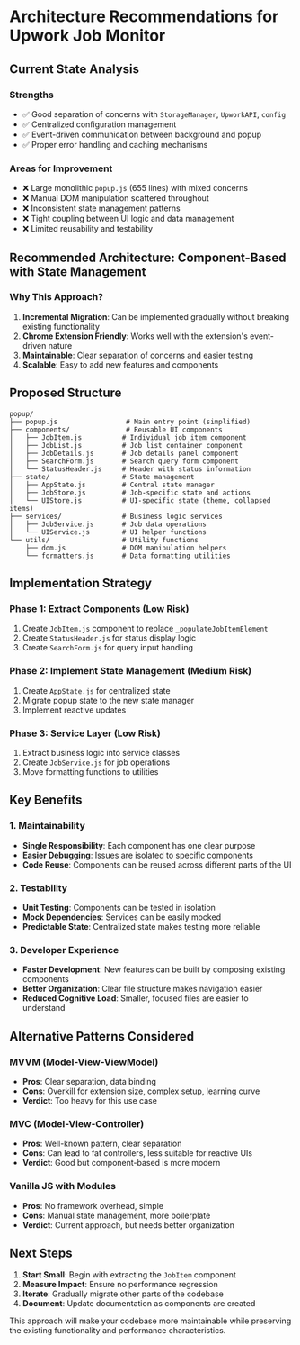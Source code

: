 # Architecture Recommendations for Upwork Job Monitor

## Current State Analysis

### Strengths
- ✅ Good separation of concerns with `StorageManager`, `UpworkAPI`, `config`
- ✅ Centralized configuration management
- ✅ Event-driven communication between background and popup
- ✅ Proper error handling and caching mechanisms

### Areas for Improvement
- ❌ Large monolithic `popup.js` (655 lines) with mixed concerns
- ❌ Manual DOM manipulation scattered throughout
- ❌ Inconsistent state management patterns
- ❌ Tight coupling between UI logic and data management
- ❌ Limited reusability and testability

## Recommended Architecture: Component-Based with State Management

### Why This Approach?
1. **Incremental Migration**: Can be implemented gradually without breaking existing functionality
2. **Chrome Extension Friendly**: Works well with the extension's event-driven nature
3. **Maintainable**: Clear separation of concerns and easier testing
4. **Scalable**: Easy to add new features and components

## Proposed Structure

```
popup/
├── popup.js                 # Main entry point (simplified)
├── components/              # Reusable UI components
│   ├── JobItem.js          # Individual job item component
│   ├── JobList.js          # Job list container component
│   ├── JobDetails.js       # Job details panel component
│   ├── SearchForm.js       # Search query form component
│   └── StatusHeader.js     # Header with status information
├── state/                  # State management
│   ├── AppState.js         # Central state manager
│   ├── JobStore.js         # Job-specific state and actions
│   └── UIStore.js          # UI-specific state (theme, collapsed items)
├── services/               # Business logic services
│   ├── JobService.js       # Job data operations
│   └── UIService.js        # UI helper functions
└── utils/                  # Utility functions
    ├── dom.js              # DOM manipulation helpers
    └── formatters.js       # Data formatting utilities
```

## Implementation Strategy

### Phase 1: Extract Components (Low Risk)
1. Create `JobItem.js` component to replace `_populateJobItemElement`
2. Create `StatusHeader.js` for status display logic
3. Create `SearchForm.js` for query input handling

### Phase 2: Implement State Management (Medium Risk)
1. Create `AppState.js` for centralized state
2. Migrate popup state to the new state manager
3. Implement reactive updates

### Phase 3: Service Layer (Low Risk)
1. Extract business logic into service classes
2. Create `JobService.js` for job operations
3. Move formatting functions to utilities

## Key Benefits

### 1. Maintainability
- **Single Responsibility**: Each component has one clear purpose
- **Easier Debugging**: Issues are isolated to specific components
- **Code Reuse**: Components can be reused across different parts of the UI

### 2. Testability
- **Unit Testing**: Components can be tested in isolation
- **Mock Dependencies**: Services can be easily mocked
- **Predictable State**: Centralized state makes testing more reliable

### 3. Developer Experience
- **Faster Development**: New features can be built by composing existing components
- **Better Organization**: Clear file structure makes navigation easier
- **Reduced Cognitive Load**: Smaller, focused files are easier to understand

## Alternative Patterns Considered

### MVVM (Model-View-ViewModel)
- **Pros**: Clear separation, data binding
- **Cons**: Overkill for extension size, complex setup, learning curve
- **Verdict**: Too heavy for this use case

### MVC (Model-View-Controller)
- **Pros**: Well-known pattern, clear separation
- **Cons**: Can lead to fat controllers, less suitable for reactive UIs
- **Verdict**: Good but component-based is more modern

### Vanilla JS with Modules
- **Pros**: No framework overhead, simple
- **Cons**: Manual state management, more boilerplate
- **Verdict**: Current approach, but needs better organization

## Next Steps

1. **Start Small**: Begin with extracting the `JobItem` component
2. **Measure Impact**: Ensure no performance regression
3. **Iterate**: Gradually migrate other parts of the codebase
4. **Document**: Update documentation as components are created

This approach will make your codebase more maintainable while preserving the existing functionality and performance characteristics.